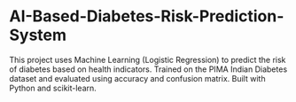 # AI-Based-Diabetes-Risk-Prediction-System
This project uses Machine Learning (Logistic Regression) to predict the risk of diabetes based on health indicators. Trained on the PIMA Indian Diabetes dataset and evaluated using accuracy and confusion matrix. Built with Python and scikit-learn.
